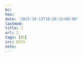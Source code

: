 ```yaml
---
bc:
hex:
date: '2025-10-13T10:28:31+08:00'
lastmod:
title: 􃖼
url: 􃖼
tags: [訢]
src: DCCV
note:
---
```

